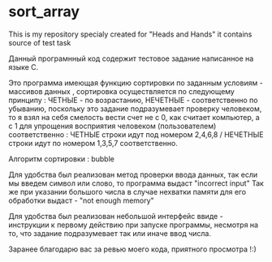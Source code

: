 # sort_array
This is my repository specialy created for "Heads and Hands" it contains source of test task

Данный програмнный код содержит тестовое задание написанное на языке C.

Это программа имеющая функцию сортировки по заданным условиям - массивов данных , сортировка осуществляется по следующему принципу : ЧЕТНЫЕ - по возрастанию, НЕЧЕТНЫЕ - соответственно по убыванию, поскольку это задание подразумевает проверку человеком, то я взял на себя смелость вести счет не с 0, как считает компьютер, а с 1 для упрощения восприятия человеком (пользователем) соответственно : ЧЕТНЫЕ строки идут под номером 2,4,6,8 / НЕЧЕТНЫЕ строки идут по номером 1,3,5,7 соответственно.

Алгоритм сортировки : bubble 

Для удобства был реализован метод проверки ввода данных, так если мы введем символ или слово, то программа выдаст "incorrect input"
Так же при указании большого числа в случае нехватки памяти для его обработки выдаст - "not enough memory"

Для удобства был реализован небольшой интерфейс ввиде - инструкции к первому действию при запуске программы, несмотря на то, что задание подразумевает так или иначе ввод числа.

Заранее благодарю вас за ревью моего кода, приятного просмотра !:) 
